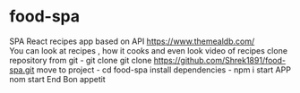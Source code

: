 # food-spa
SPA React recipes app based on API https://www.themealdb.com/ <br/>
You can look at recipes , how it cooks and even look video of recipes
clone repository from git -
git clone git clone https://github.com/Shrek1891/food-spa.git
move to project -
cd food-spa
install dependencies -
npm  i
start APP
nom start
End Bon appetit
